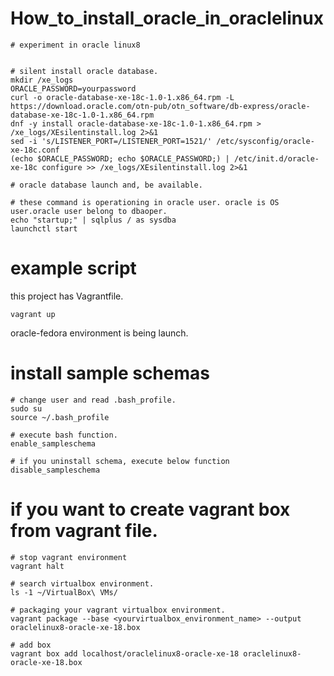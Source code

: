 # How_to_install_oracle_in_oraclelinux

```shell
# experiment in oracle linux8


# silent install oracle database.
mkdir /xe_logs 
ORACLE_PASSWORD=yourpassword
curl -o oracle-database-xe-18c-1.0-1.x86_64.rpm -L https://download.oracle.com/otn-pub/otn_software/db-express/oracle-database-xe-18c-1.0-1.x86_64.rpm
dnf -y install oracle-database-xe-18c-1.0-1.x86_64.rpm > /xe_logs/XEsilentinstall.log 2>&1
sed -i 's/LISTENER_PORT=/LISTENER_PORT=1521/' /etc/sysconfig/oracle-xe-18c.conf
(echo $ORACLE_PASSWORD; echo $ORACLE_PASSWORD;) | /etc/init.d/oracle-xe-18c configure >> /xe_logs/XEsilentinstall.log 2>&1
```

```shell
# oracle database launch and, be available.

# these command is operationing in oracle user. oracle is OS user.oracle user belong to dbaoper.
echo "startup;" | sqlplus / as sysdba
launchctl start
```
# example script
this project has Vagrantfile.
```shell
vagrant up
```
oracle-fedora environment is being launch.

# install sample schemas

```shell
# change user and read .bash_profile.
sudo su
source ~/.bash_profile

# execute bash function.
enable_sampleschema

# if you uninstall schema, execute below function
disable_sampleschema
```

# if you want to create vagrant box from vagrant file.

```shell
# stop vagrant environment
vagrant halt

# search virtualbox environment.
ls -1 ~/VirtualBox\ VMs/

# packaging your vagrant virtualbox environment. 
vagrant package --base <yourvirtualbox_environment_name> --output oraclelinux8-oracle-xe-18.box

# add box
vagrant box add localhost/oraclelinux8-oracle-xe-18 oraclelinux8-oracle-xe-18.box
```